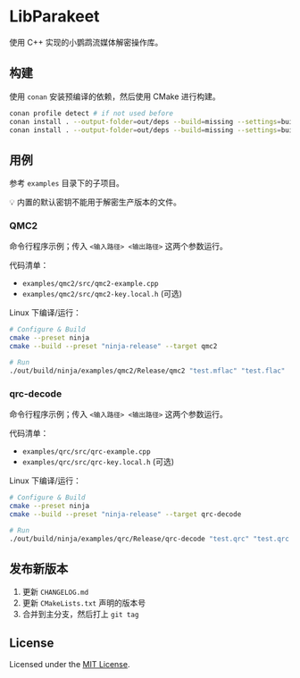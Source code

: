 # LibParakeet

使用 C++ 实现的小鹦鹉流媒体解密操作库。

## 构建

使用 `conan` 安装预编译的依赖，然后使用 CMake 进行构建。

```sh
conan profile detect # if not used before
conan install . --output-folder=out/deps --build=missing --settings=build_type=Release
conan install . --output-folder=out/deps --build=missing --settings=build_type=Debug
```

## 用例

参考 `examples` 目录下的子项目。

💡 内置的默认密钥不能用于解密生产版本的文件。

### QMC2

命令行程序示例；传入 `<输入路径> <输出路径>` 这两个参数运行。

代码清单：

* `examples/qmc2/src/qmc2-example.cpp`
* `examples/qmc2/src/qmc2-key.local.h` (可选)

Linux 下编译/运行：

```bash
# Configure & Build
cmake --preset ninja
cmake --build --preset "ninja-release" --target qmc2

# Run
./out/build/ninja/examples/qmc2/Release/qmc2 "test.mflac" "test.flac"
```

### qrc-decode

命令行程序示例；传入 `<输入路径> <输出路径>` 这两个参数运行。

代码清单：

* `examples/qrc/src/qrc-example.cpp`
* `examples/qrc/src/qrc-key.local.h` (可选)

Linux 下编译/运行：

```bash
# Configure & Build
cmake --preset ninja
cmake --build --preset "ninja-release" --target qrc-decode

# Run
./out/build/ninja/examples/qrc/Release/qrc-decode "test.qrc" "test.qrc.xml"
```

## 发布新版本

1. 更新 `CHANGELOG.md`
2. 更新 `CMakeLists.txt` 声明的版本号
3. 合并到主分支，然后打上 `git tag`

## License

Licensed under the [MIT License](LICENSE.txt).
